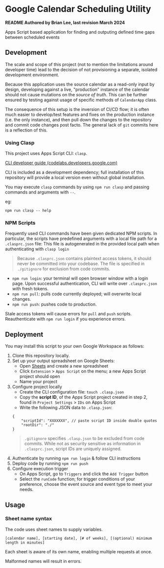 # Google Calendar Scheduling Utility

**README Authored by Brian Lee, last revision March 2024**

Apps Script based application for finding and outputing defined time gaps between scheduled events

## Development

The scale and scope of this project (not to mention the limitations around developer time) lead to the decision of not provisioning a separate, isolated development environment.

Because this application uses the source calendar as a read-only input by design, developing against a live, "production" instance of the calendar should not cause mutations on the *source of truth*. This can be further ensured by testing against usage of specific methods of `CalendarApp` class.

The consequence of this setup is the inversion of CI/CD flow; it is often much easier to develop/test features and fixes on the production instance (i.e. the only instance), and then pull down the changes to the repository and commit code changes post facto. The general lack of `git` commits here is a reflection of this.

### Using Clasp

This project uses Apps Script CLI: `clasp`.

[CLI developer guide (codelabs.developers.google.com)](https://codelabs.developers.google.com/codelabs/clasp)

CLI is included as a development dependency; full installation of this repository will provide a local version even without global installation.

You may execute `clasp` commands by using `npm run clasp` and passing commands and arguments with `--`.

eg:
```code:sh
npm run clasp -- help
```

### NPM Scripts

Frequently used CLI commands have been given dedicated NPM scripts. In particular, the scripts have predefined arguments with a local file path for a `.clasprc.json` file: This file is autogenerated in the provided local path when authenticating with `clasp login`

> Because `.clasprc.json` contains plaintext access tokens, it should never be committed into your codebase. The file is specified in `./gitignore` for exclusion from code commits.

- `npm run login`: your terminal will open browser window with a login page. Upon successful authentication, CLI will write over `.clasprc.json` with fresh tokens.
- `npm run pull`: pulls code currently deployed; will overwrite local changes.
- `npm run push`: pushes code to production.

Stale access tokens will cause errors for `pull` and `push` scripts. Reauthenticate with `npm run login` if you experience errors.

## Deployment

You may install this script to your own Google Workspace as follows:

1. Clone this repository locally.
2. Set up your output spreadsheet on Google Sheets:
    - Open [Sheets](https://docs.google.com/spreadsheets/) and create a new spreadsheet
    - Click `Extension` > `Apps Script` on the menu; a new Apps Script project should open
    - Name your project
3. Configure project locally
    - Create the CLI configuration file: `touch .clasp.json`
    - Copy the **script ID**, of the Apps Script project created in step 2, found in `Project Settings` > `IDs` on Apps Script
    - Write the following JSON data to `.clasp.json`:
    ```code:json
    {
        "scriptId": "XXXXXXX", // paste script ID inside double quotes
        "rootDir": "./"
    }
    ```
    > `.gitignore` specifies `.clasp.json` to be excluded from code commits. While not as security sensitive as information in `.clasprc.json`, script IDs are uniquely assigned.
3. Authenticate by running `npm run login` & follow CLI instructions
4. Deploy code by running `npm run push`
5. Configure execution trigger
    - On Apps Script, go to `Triggers` and click the `Add Trigger` button
    - Select the `runCode` function; for trigger conditions of your preference, choose the event source and event type to meet your needs.

## Usage

### Sheet name syntax
The code uses sheet names to supply variables.

```
[calendar name], [starting date], [# of weeks], [(optional) minimum length in minutes]
```

Each sheet is aware of its own name, enabling multiple requests at once.

Malformed names will result in errors.
